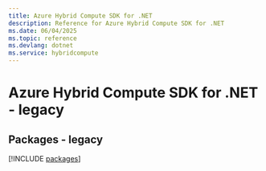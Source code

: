 ```yaml
---
title: Azure Hybrid Compute SDK for .NET
description: Reference for Azure Hybrid Compute SDK for .NET
ms.date: 06/04/2025
ms.topic: reference
ms.devlang: dotnet
ms.service: hybridcompute
---
```

# Azure Hybrid Compute SDK for .NET - legacy
## Packages - legacy
[!INCLUDE [packages](hybrid-compute-index.md)]